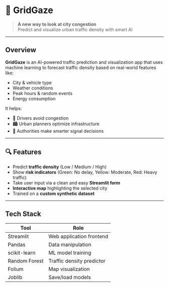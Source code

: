 # 🚦 GridGaze

> **A new way to look at city congestion**  
> Predict and visualize urban traffic density with smart AI

---

## Overview

**GridGaze** is an AI-powered traffic prediction and visualization app that uses machine learning to forecast traffic density based on real-world features like:

- City & vehicle type  
- Weather conditions  
- Peak hours & random events  
- Energy consumption  

It helps:
- 🚗 Drivers avoid congestion  
- 🏙️ Urban planners optimize infrastructure  
- 🚥 Authorities make smarter signal decisions  

---

## 🔍 Features

- Predict **traffic density** (Low / Medium / High)  
- Show **risk indicators** (Green: No delay, Yellow: Moderate, Red: Heavy traffic)  
- Take user input via a clean and easy **Streamlit form**  
- **Interactive map** highlighting the selected city  
- Trained on a **custom synthetic dataset**  

---

## Tech Stack

| Tool           | Role                     |
|----------------|--------------------------|
| Streamlit      | Web application frontend |
| Pandas         | Data manipulation        |
| scikit-learn   | ML model training        |
| Random Forest  | Traffic density predictor|
| Folium         | Map visualization        |
| Joblib         | Save/load models         |


